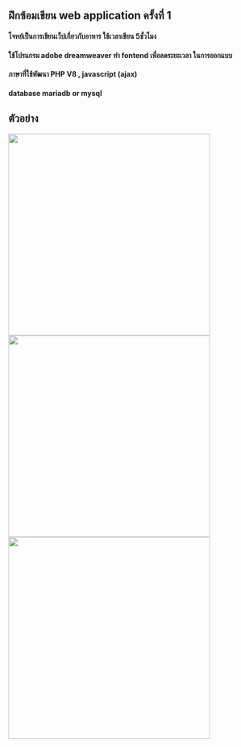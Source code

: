 ## ฝึกซ้อมเขียน web application ครั้งที่ 1
#### โจทย์เป็นการเขียนเว็ปเกี่ยวกับอาหาร ใช้เวลาเขียน 5ชั่วโมง
#### ใช้โปรแกรม adobe dreamweaver ทำ fontend เพื่อลดระยะเวลา ในการออกแบบ
#### ภาษาที่ใช้พัฒนา PHP V8 , javascript (ajax)
#### database mariadb or mysql
## ตัวอย่าง
<img src="https://i.imgur.com/QQKsTt3.png" width="400px">
<img src="https://i.imgur.com/LttEPYw.png" width="400px">
<img src="https://i.imgur.com/A8ahydq.png" width="400px">
